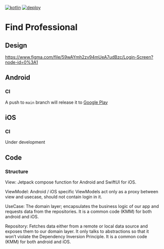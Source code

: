 [![kotlin](https://img.shields.io/badge/kotlin-1.8.21-blue.svg?logo=kotlin&style=for-the-badge)](http://kotlinlang.org)
[![deploy](https://img.shields.io/github/actions/workflow/status/hulkdx/findprofessional-frontend-mobile/push.yml?style=for-the-badge)](https://github.com/hulkdx/findprofessional-frontend-mobile/actions/workflows/push.yml)

# Find Professional

## Design
https://www.figma.com/file/59wAYmh2zv94mUeA7udBzc/Login-Screen?node-id=0%3A1

## Android

### CI
A push to `main` branch will release it to [Google Play](https://play.google.com/store/apps/details?id=com.hulkdx.findprofessional)

## iOS

### CI
Under development

## Code

### Structure

View: Jetpack compose function for Android and SwiftUI for iOS.

ViewModel: Android / iOS specific ViewModels act only as a proxy between view and usecase, should not contain login in it.

UseCase: The domain layer; encapsulates the business logic of our app and requests data from the repositories. It is a common code (KMM) for both android and iOS.

Repository: Fetches data either from a remote or local data source and exposes them to our domain layer. It only talks to abstractions so that it won’t violate the Dependency Inversion Principle. It is a common code (KMM) for both android and iOS.

